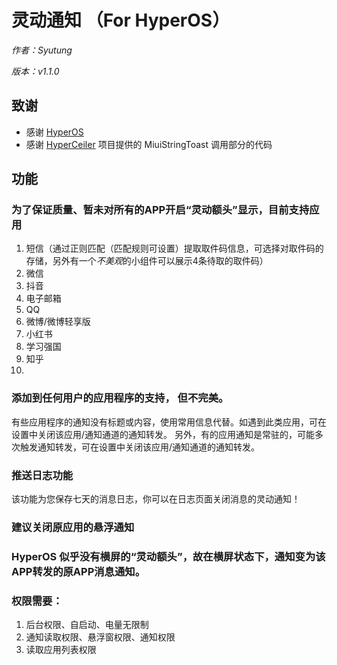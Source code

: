 # 灵动通知 （For HyperOS）

_作者：Syutung_

_版本：v1.1.0_

## 致谢
- 感谢 [HyperOS]('https://hyperos.mi.com/')
- 感谢 [HyperCeiler]('https://github.com/ReChronoRain/HyperCeiler') 项目提供的 MiuiStringToast 调用部分的代码

## 功能
### 为了保证质量、暂未对所有的APP开启“灵动额头”显示，目前支持应用
1. 短信（通过正则匹配（匹配规则可设置）提取取件码信息，可选择对取件码的存储，另外有一个*不美观*的小组件可以展示4条待取的取件码）
2. 微信
3. 抖音
4. 电子邮箱
5. QQ
6. 微博/微博轻享版
7. 小红书
8. 学习强国
9. 知乎 
10. 
### 添加到任何用户的应用程序的支持， 但不完美。
有些应用程序的通知没有标题或内容，使用常用信息代替。如遇到此类应用，可在设置中关闭该应用/通知通道的通知转发。
另外，有的应用通知是常驻的，可能多次触发通知转发，可在设置中关闭该应用/通知通道的通知转发。

### 推送日志功能
该功能为您保存七天的消息日志，你可以在日志页面关闭消息的灵动通知！

### 建议关闭原应用的悬浮通知
### HyperOS 似乎没有横屏的“灵动额头”，故在横屏状态下，通知变为该APP转发的原APP消息通知。
### 权限需要：
1. 后台权限、自启动、电量无限制
2. 通知读取权限、悬浮窗权限、通知权限
3. 读取应用列表权限

